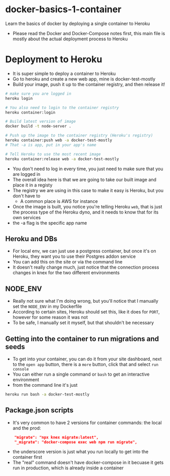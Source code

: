 # docker-basics-1-container
Learn the basics of docker by deploying a single container to Heroku
- Please read the Docker and Docker-Compose notes first, this main file is mostly about the actual deployment process to Heroku

# Deployment to Heroku
- It is super simple to deploy a container to Heroku
- Go to heroku and create a new web app, mine is docker-test-mostly
- Build your image, push it up to the container registry, and then release it!

```bash
# make sure you are logged in
heroku login

# You also need to login to the container registry
heroku container:login

# Build latest version of image
docker build -t node-server .

# Push up the image to the container registry (Heroku's registry)
heroku container:push web -a docker-test-mostly
# That -a is app, put in your app's name

# Tell Heroku to use the most recent image
heroku container:release web -a docker-test-mostly
```

- You don't need to log in every time, you just need to make sure that you are logged in
- The overall idea here is that we are going to take our built image and place it in a registy
- The registry we are using in this case to make it easy is Heroku, but you don't have to
  - A common place is AWS for instance
- Once the image is built, you notice you're telling Heroku `web`, that is just the process type of the Heroku dyno, and it needs to know that for its own services
- the -a flag is the specific app name

## Heroku and DBs
- For local env, we can just use a postgress container, but once it's on Heroku, they want you to use their Postgres addon service
- You can add this on the site or via the command line
- It doesn't really change much, just notice that the connection process changes in knex for the two different environments


## NODE_ENV
- Really not sure what I'm doing wrong, but you'll notice that I manually set the `NODE_ENV` in my Dockerfile
- According to certain sites, Heroku should set this, like it does for `PORT`, however for some reason it was not
- To be safe, I manually set it myself, but that shouldn't be necessary

## Getting into the container to run migrations and seeds
- To get into your container, you can do it from your site dashboard, next to the `open app` button, there is a `more` button, click that and select `run console`
- You can either run a single command or `bash` to get an interactive environment
- from the command line it's just

```bash
heroku run bash -a docker-test-mostly
```

## Package.json scripts
- It's very common to have 2 versions for container commands: the local and the prod:

```json
    "migrate": "npx knex migrate:latest",
    "_migrate": "docker-compose exec web npm run migrate",
```
- the underscore version is just what you run locally to get into the container first
- The "real" command doesn't have docker-compose in it becuase it gets run in production, which is already inside a container